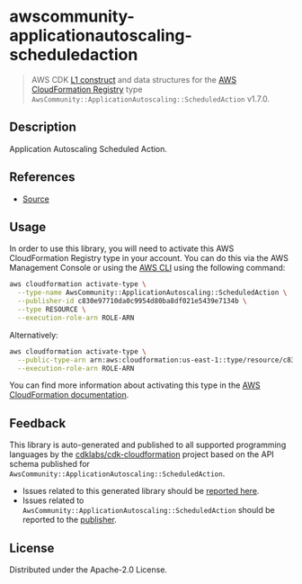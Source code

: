# awscommunity-applicationautoscaling-scheduledaction

> AWS CDK [L1 construct] and data structures for the [AWS CloudFormation Registry] type `AwsCommunity::ApplicationAutoscaling::ScheduledAction` v1.7.0.

[L1 construct]: https://docs.aws.amazon.com/cdk/latest/guide/constructs.html
[AWS CloudFormation Registry]: https://docs.aws.amazon.com/AWSCloudFormation/latest/UserGuide/registry.html

## Description

Application Autoscaling Scheduled Action.

## References

* [Source](https://github.com/aws-cloudformation/community-registry-extensions)

## Usage

In order to use this library, you will need to activate this AWS CloudFormation Registry type in your account. You can do this via the AWS Management Console or using the [AWS CLI](https://aws.amazon.com/cli/) using the following command:

```sh
aws cloudformation activate-type \
  --type-name AwsCommunity::ApplicationAutoscaling::ScheduledAction \
  --publisher-id c830e97710da0c9954d80ba8df021e5439e7134b \
  --type RESOURCE \
  --execution-role-arn ROLE-ARN
```

Alternatively:

```sh
aws cloudformation activate-type \
  --public-type-arn arn:aws:cloudformation:us-east-1::type/resource/c830e97710da0c9954d80ba8df021e5439e7134b/AwsCommunity-ApplicationAutoscaling-ScheduledAction \
  --execution-role-arn ROLE-ARN
```

You can find more information about activating this type in the [AWS CloudFormation documentation](https://docs.aws.amazon.com/AWSCloudFormation/latest/UserGuide/registry-public.html).

## Feedback

This library is auto-generated and published to all supported programming languages by the [cdklabs/cdk-cloudformation] project based on the API schema published for `AwsCommunity::ApplicationAutoscaling::ScheduledAction`.

* Issues related to this generated library should be [reported here](https://github.com/cdklabs/cdk-cloudformation/issues/new?title=Issue+with+%40cdk-cloudformation%2Fawscommunity-applicationautoscaling-scheduledaction+v1.7.0).
* Issues related to `AwsCommunity::ApplicationAutoscaling::ScheduledAction` should be reported to the [publisher](https://github.com/aws-cloudformation/community-registry-extensions).

[cdklabs/cdk-cloudformation]: https://github.com/cdklabs/cdk-cloudformation

## License

Distributed under the Apache-2.0 License.
